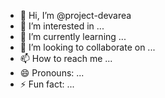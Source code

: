 - 👋 Hi, I’m @project-devarea
- 👀 I’m interested in ...
- 🌱 I’m currently learning ...
- 💞️ I’m looking to collaborate on ...
- 📫 How to reach me ...
- 😄 Pronouns: ...
- ⚡ Fun fact: ...

<!---
project-devarea/project-devarea is a ✨ special ✨ repository because its `README.md` (this file) appears on your GitHub profile.
You can click the Preview link to take a look at your changes.
--->
